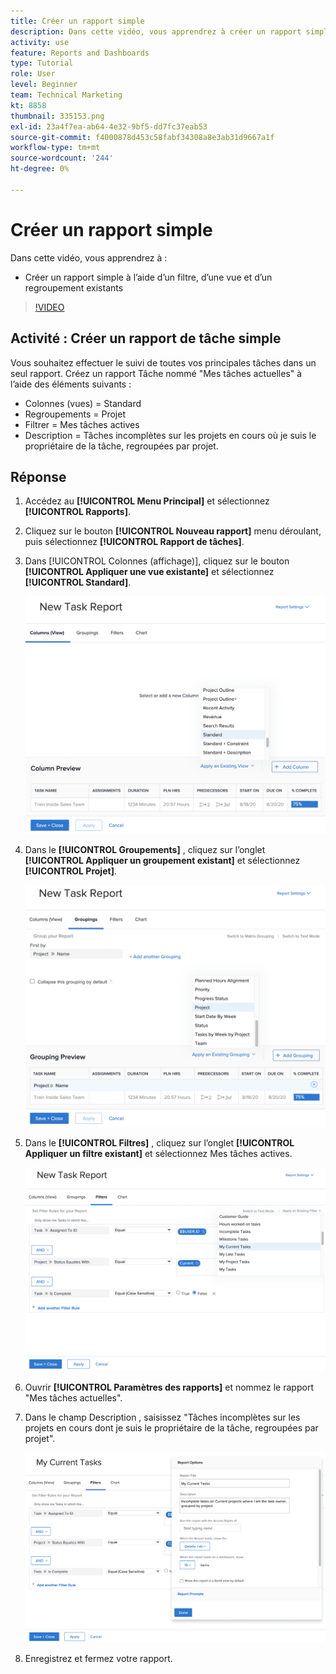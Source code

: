 ```yaml
---
title: Créer un rapport simple
description: Dans cette vidéo, vous apprendrez à créer un rapport simple à l’aide d’un filtre, d’une vue et d’un regroupement existants dans [!DNL  Workfront].
activity: use
feature: Reports and Dashboards
type: Tutorial
role: User
level: Beginner
team: Technical Marketing
kt: 8858
thumbnail: 335153.png
exl-id: 23a4f7ea-ab64-4e32-9bf5-dd7fc37eab53
source-git-commit: f4000878d453c58fabf34308a8e3ab31d9667a1f
workflow-type: tm+mt
source-wordcount: '244'
ht-degree: 0%

---
```


# Créer un rapport simple

Dans cette vidéo, vous apprendrez à :

* Créer un rapport simple à l’aide d’un filtre, d’une vue et d’un regroupement existants

>[!VIDEO](https://video.tv.adobe.com/v/335153/?quality=12)

## Activité : Créer un rapport de tâche simple

Vous souhaitez effectuer le suivi de toutes vos principales tâches dans un seul rapport. Créez un rapport Tâche nommé &quot;Mes tâches actuelles&quot; à l’aide des éléments suivants :

* Colonnes (vues) = Standard
* Regroupements = Projet
* Filtrer = Mes tâches actives
* Description = Tâches incomplètes sur les projets en cours où je suis le propriétaire de la tâche, regroupées par projet.

## Réponse

1. Accédez au **[!UICONTROL Menu Principal]** et sélectionnez **[!UICONTROL Rapports]**.
1. Cliquez sur le bouton **[!UICONTROL Nouveau rapport]** menu déroulant, puis sélectionnez **[!UICONTROL Rapport de tâches]**.
1. Dans [!UICONTROL Colonnes (affichage)], cliquez sur le bouton **[!UICONTROL Appliquer une vue existante]** et sélectionnez **[!UICONTROL Standard]**.

   ![Image de l’écran de création de colonnes dans un rapport de tâche](assets/simple-task-report-columns.png)

1. Dans le **[!UICONTROL Groupements]** , cliquez sur l’onglet **[!UICONTROL Appliquer un groupement existant]** et sélectionnez **[!UICONTROL Projet]**.

   ![Image de l’écran de création de groupements dans un rapport de tâche](assets/simple-task-report-groupings.png)

1. Dans le **[!UICONTROL Filtres]** , cliquez sur l’onglet **[!UICONTROL Appliquer un filtre existant]** et sélectionnez Mes tâches actives.

   ![Image de l’écran de création de filtres dans un rapport de tâche](assets/simple-task-report-filters.png)

1. Ouvrir **[!UICONTROL Paramètres des rapports]** et nommez le rapport &quot;Mes tâches actuelles&quot;.
1. Dans le champ Description , saisissez &quot;Tâches incomplètes sur les projets en cours dont je suis le propriétaire de la tâche, regroupées par projet&quot;.

   ![Image de l’écran des paramètres du rapport dans un rapport de tâche](assets/simple-task-report-report-settings.png)

1. Enregistrez et fermez votre rapport.
